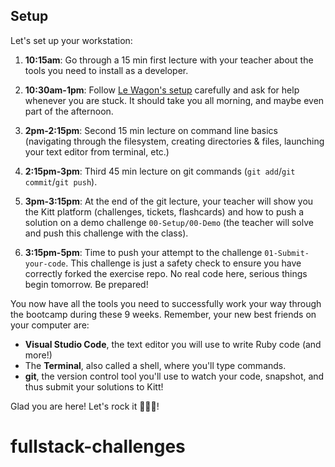 ## Setup

Let's set up your workstation:

1. **10:15am**: Go through a 15 min first lecture with your teacher about the tools you need to install as a developer.

2. **10:30am-1pm**: Follow [Le Wagon's setup](https://github.com/lewagon/setup) carefully and ask for help whenever you are stuck. It should take you all morning, and maybe even part of the afternoon.

3. **2pm-2:15pm**: Second 15 min lecture on command line basics (navigating through the filesystem, creating directories & files, launching your text editor from terminal, etc.)

4. **2:15pm-3pm**: Third 45 min lecture on git commands (`git add`/`git commit`/`git push`).

5. **3pm-3:15pm**: At the end of the git lecture, your teacher will show you the Kitt platform (challenges, tickets, flashcards) and how to push a solution on a demo challenge `00-Setup/00-Demo` (the teacher will solve and push this challenge with the class).

6. **3:15pm-5pm**: Time to push your attempt to the challenge `01-Submit-your-code`. This challenge is just a safety check to ensure you have correctly forked the exercise repo. No real code here, serious things begin tomorrow. Be prepared!

You now have all the tools you need to successfully work your way through the bootcamp during these 9 weeks. Remember, your new best friends on your computer are:
- **Visual Studio Code**, the text editor you will use to write Ruby code (and more!)
- The **Terminal**, also called a shell, where you'll type commands.
- **git**, the version control tool you'll use to watch your code, snapshot, and thus submit your solutions to Kitt!

Glad you are here! Let's rock it 🚀🚀🚀!
# fullstack-challenges
